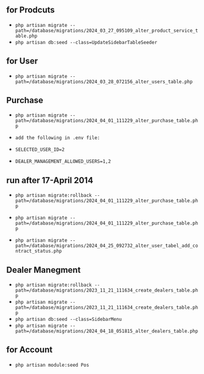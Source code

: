 ## for Prodcuts

- `php artisan migrate --path=/database/migrations/2024_03_27_095109_alter_product_service_table.php`
- `php artisan db:seed --class=UpdateSidebarTableSeeder`

## for User

- `php artisan migrate --path=/database/migrations/2024_03_28_072156_alter_users_table.php`

## Purchase

- `php artisan migrate --path=/database/migrations/2024_04_01_111229_alter_purchase_table.php`

- `add the following in .env file:`
- `SELECTED_USER_ID=2`
- `DEALER_MANAGEMENT_ALLOWED_USERS=1,2`

## run after 17-April 2014

- `php artisan migrate:rollback --path=/database/migrations/2024_04_01_111229_alter_purchase_table.php`
- `php artisan migrate --path=/database/migrations/2024_04_01_111229_alter_purchase_table.php`

- `php artisan migrate --path=/database/migrations/2024_04_25_092732_alter_user_tabel_add_contract_status.php`

## Dealer Manegment
- `php artisan migrate:rollback --path=/database/migrations/2023_11_21_111634_create_dealers_table.php`
- `php artisan migrate --path=/database/migrations/2023_11_21_111634_create_dealers_table.php`
- `php artisan db:seed --class=SidebarMenu`
- `php artisan migrate --path=/database/migrations/2024_04_18_051815_alter_dealers_table.php`

## for Account
- `php artisan module:seed Pos`